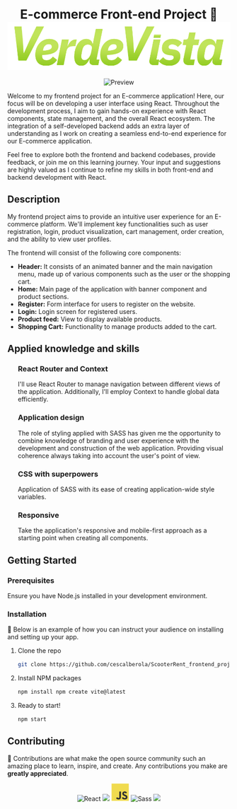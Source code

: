 <h1 align="center">
E-commerce Front-end Project &#127793;
<img align="center" src="src/assets/logo_verdeVista_gran.png" width="600">
</h1>

<p align="center">
  <img src="https://github.com/Cocera/VerdeVista_frontend_ecommerce/blob/main/src/assets/home-preview.gif" alt="Preview">
</p>

Welcome to my frontend project for an E-commerce application! Here, our focus will be on developing a user interface using React. Throughout the development process, I aim to gain hands-on experience with React components, state management, and the overall React ecosystem. The integration of a self-developed backend adds an extra layer of understanding as I work on creating a seamless end-to-end experience for our E-commerce application.

Feel free to explore both the frontend and backend codebases, provide feedback, or join me on this learning journey. Your input and suggestions are highly valued as I continue to refine my skills in both front-end and backend development with React.


## Description

My frontend project aims to provide an intuitive user experience for an E-commerce platform. We'll implement key functionalities such as user registration, login, product visualization, cart management, order creation, and the ability to view user profiles.

The frontend will consist of the following core components:

- **Header:** It consists of an animated banner and the main navigation menu, made up of various components such as the user or the shopping cart.
- **Home:** Main page of the application with banner component and product sections.
- **Register:** Form interface for users to register on the website.
- **Login:** Login screen for registered users.
- **Product feed:** View to display available products.
- **Shopping Cart:** Functionality to manage products added to the cart.

## Applied knowledge and skills
<ul>

### React Router and Context
I'll use React Router to manage navigation between different views of the application. Additionally, I'll employ Context to handle global data efficiently.

### Application design
The role of styling applied with SASS has given me the opportunity to combine knowledge of branding and user experience with the development and construction of the web application. Providing visual coherence always taking into account the user's point of view.

### CSS with superpowers
Application of SASS with its ease of creating application-wide style variables. 

### Responsive
Take the application's responsive and mobile-first approach as a starting point when creating all components.

</ul>

## Getting Started

### Prerequisites

Ensure you have Node.js installed in your development environment.

### Installation

🔧 Below is an example of how you can instruct your audience on installing and setting up your app.

1. Clone the repo
   ```sh
   git clone https://github.com/cescalberola/ScooterRent_frontend_project.git
   ```
2. Install NPM packages
   ```sh
   npm install npm create vite@latest
   ```
3. Ready to start!
   ```sh
   npm start
   ```

## Contributing

🙌 Contributions are what make the open source community such an amazing place to learn, inspire, and create. Any contributions you make are **greatly appreciated**.

<p align="center">
  <!--REACT-->
  <img src="https://imgs.search.brave.com/vo6BX_XoOCp2zawTPCX6LDR7GYMp4BkOPyDkA_f-uFs/rs:fit:860:0:0/g:ce/aHR0cHM6Ly91cGxv/YWQud2lraW1lZGlh/Lm9yZy93aWtpcGVk/aWEvY29tbW9ucy9h/L2E3L1JlYWN0LWlj/b24uc3Zn.svg" alt="React" width="40">
  <!--REACT VITE-->
  <img src="https://imgs.search.brave.com/1BLuF9xlfaCLJkn7Kzo-qi7LmaZt0GdF_gvhecslMg8/rs:fit:860:0:0/g:ce/aHR0cHM6Ly92aXRl/anMuZGV2L2xvZ28t/d2l0aC1zaGFkb3cu/cG5n" width="40">
  <!--JAVASCRIPT-->
  <img src="https://raw.githubusercontent.com/devicons/devicon/master/icons/javascript/javascript-original.svg" width="40" alt="JavaScript">
  <!--SASS-->
  <img src="https://imgs.search.brave.com/nsFHtJ6IwaKdeVS0g-P5lXK7E28efyRej2yD3u15XfM/rs:fit:860:0:0/g:ce/aHR0cHM6Ly9kMjlm/aHB3MDY5Y3R0Mi5j/bG91ZGZyb250Lm5l/dC9pY29uL2ltYWdl/LzM4NTY5L3ByZXZp/ZXcuc3Zn.svg" width="40" alt="Sass">
  <!--NPM-->
  <img src="https://imgs.search.brave.com/ziXbll6Eu_vanLF_3jITiNkpTCtx7YcJeFlLoeAvjIA/rs:fit:860:0:0/g:ce/aHR0cHM6Ly9naXRs/YWIuc3ZnLnpvbmUv/b21uaWFpdC9kZXZl/bG9wZXItbG9nb3Mv/cmF3L21hc3Rlci9s/b2dvcy9mcm9udC1l/bmQtd2ViL25wbS5z/dmc.svg" width="40">
</p>